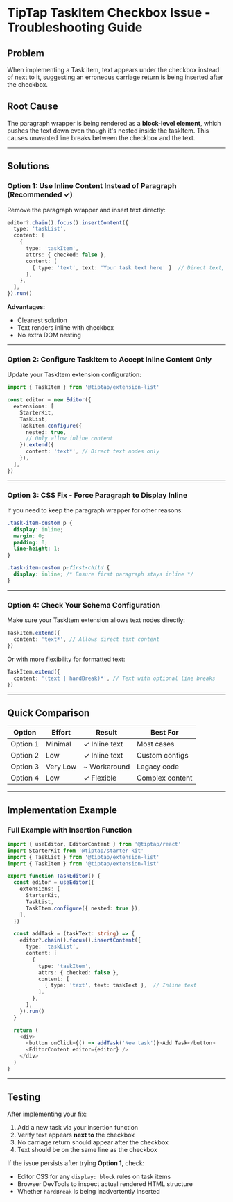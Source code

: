 # TipTap TaskItem Checkbox Issue - Troubleshooting Guide

## Problem
When implementing a Task item, text appears under the checkbox instead of next to it, suggesting an erroneous carriage return is being inserted after the checkbox.

## Root Cause
The paragraph wrapper is being rendered as a **block-level element**, which pushes the text down even though it's nested inside the taskItem. This causes unwanted line breaks between the checkbox and the text.

---

## Solutions

### Option 1: Use Inline Content Instead of Paragraph (Recommended ✓)

Remove the paragraph wrapper and insert text directly:

```typescript
editor?.chain().focus().insertContent({
  type: 'taskList',
  content: [
    {
      type: 'taskItem',
      attrs: { checked: false },
      content: [
        { type: 'text', text: 'Your task text here' }  // Direct text, no paragraph
      ],
    },
  ],
}).run()
```

**Advantages:**
- Cleanest solution
- Text renders inline with checkbox
- No extra DOM nesting

---

### Option 2: Configure TaskItem to Accept Inline Content Only

Update your TaskItem extension configuration:

```typescript
import { TaskItem } from '@tiptap/extension-list'

const editor = new Editor({
  extensions: [
    StarterKit,
    TaskList,
    TaskItem.configure({
      nested: true,
      // Only allow inline content
    }).extend({
      content: 'text*', // Direct text nodes only
    }),
  ],
})
```

---

### Option 3: CSS Fix - Force Paragraph to Display Inline

If you need to keep the paragraph wrapper for other reasons:

```css
.task-item-custom p {
  display: inline;
  margin: 0;
  padding: 0;
  line-height: 1;
}

.task-item-custom p:first-child {
  display: inline; /* Ensure first paragraph stays inline */
}
```

---

### Option 4: Check Your Schema Configuration

Make sure your TaskItem extension allows text nodes directly:

```typescript
TaskItem.extend({
  content: 'text*', // Allows direct text content
})
```

Or with more flexibility for formatted text:

```typescript
TaskItem.extend({
  content: '(text | hardBreak)*', // Text with optional line breaks
})
```

---

## Quick Comparison

| Option | Effort | Result | Best For |
|--------|--------|--------|----------|
| Option 1 | Minimal | ✓ Inline text | Most cases |
| Option 2 | Low | ✓ Inline text | Custom configs |
| Option 3 | Very Low | ~ Workaround | Legacy code |
| Option 4 | Low | ✓ Flexible | Complex content |

---

## Implementation Example

### Full Example with Insertion Function

```typescript
import { useEditor, EditorContent } from '@tiptap/react'
import StarterKit from '@tiptap/starter-kit'
import { TaskList } from '@tiptap/extension-list'
import { TaskItem } from '@tiptap/extension-list'

export function TaskEditor() {
  const editor = useEditor({
    extensions: [
      StarterKit,
      TaskList,
      TaskItem.configure({ nested: true }),
    ],
  })

  const addTask = (taskText: string) => {
    editor?.chain().focus().insertContent({
      type: 'taskList',
      content: [
        {
          type: 'taskItem',
          attrs: { checked: false },
          content: [
            { type: 'text', text: taskText },  // Inline text
          ],
        },
      ],
    }).run()
  }

  return (
    <div>
      <button onClick={() => addTask('New task')}>Add Task</button>
      <EditorContent editor={editor} />
    </div>
  )
}
```

---

## Testing

After implementing your fix:

1. Add a new task via your insertion function
2. Verify text appears **next to** the checkbox
3. No carriage return should appear after the checkbox
4. Text should be on the same line as the checkbox

If the issue persists after trying **Option 1**, check:
- Editor CSS for any `display: block` rules on task items
- Browser DevTools to inspect actual rendered HTML structure
- Whether `hardBreak` is being inadvertently inserted
